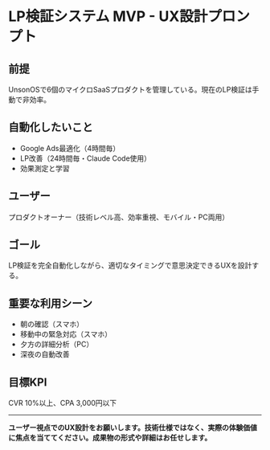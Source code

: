 # LP検証システム MVP - UX設計プロンプト

## 前提
UnsonOSで6個のマイクロSaaSプロダクトを管理している。現在のLP検証は手動で非効率。

## 自動化したいこと
- Google Ads最適化（4時間毎）
- LP改善（24時間毎・Claude Code使用）
- 効果測定と学習

## ユーザー
プロダクトオーナー（技術レベル高、効率重視、モバイル・PC両用）

## ゴール
LP検証を完全自動化しながら、適切なタイミングで意思決定できるUXを設計する。

## 重要な利用シーン
- 朝の確認（スマホ）
- 移動中の緊急対応（スマホ）  
- 夕方の詳細分析（PC）
- 深夜の自動改善

## 目標KPI
CVR 10%以上、CPA 3,000円以下

---

**ユーザー視点でのUX設計をお願いします。技術仕様ではなく、実際の体験価値に焦点を当ててください。成果物の形式や詳細はお任せします。**